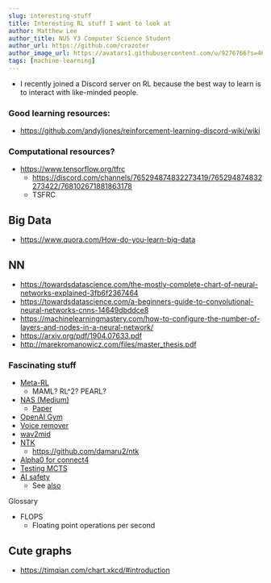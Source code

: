 ```yaml
---
slug: interesting-stuff
title: Interesting RL stuff I want to look at
author: Matthew Lee
author_title: NUS Y3 Computer Science Student
author_url: https://github.com/crazoter
author_image_url: https://avatars1.githubusercontent.com/u/9276766?s=460&u=a827522208afc597e6510afe592ec2674ac11dad&v=4
tags: [machine-learning]
---
```


* I recently joined a Discord server on RL because the best way to learn is to interact with like-minded people.

### Good learning resources:
* https://github.com/andyljones/reinforcement-learning-discord-wiki/wiki

### Computational resources?
* https://www.tensorflow.org/tfrc
  * https://discord.com/channels/765294874832273419/765294874832273422/768102671881863178
  * TSFRC

## Big Data
* https://www.quora.com/How-do-you-learn-big-data

## NN
* https://towardsdatascience.com/the-mostly-complete-chart-of-neural-networks-explained-3fb6f2367464
* https://towardsdatascience.com/a-beginners-guide-to-convolutional-neural-networks-cnns-14649dbddce8
* https://machinelearningmastery.com/how-to-configure-the-number-of-layers-and-nodes-in-a-neural-network/
* https://arxiv.org/pdf/1904.07633.pdf
* http://marekromanowicz.com/files/master_thesis.pdf

### Fascinating stuff
* [Meta-RL](https://lilianweng.github.io/lil-log/2019/06/23/meta-reinforcement-learning.html)
  * MAML? RL^2? PEARL?
* [NAS (Medium)](https://medium.com/@SmartLabAI/introduction-to-neural-architecture-search-reinforcement-learning-approach-55604772f173)
  * [Paper](https://arxiv.org/abs/1611.01578)
* [OpenAI Gym](https://github.com/openai/gym/blob/master/docs/environments.md)
* [Voice remover](https://github.com/tsurumeso/vocal-remover/issues/38)
* [wav2mid](https://github.com/jsleep/wav2mid)
* [NTK](https://arxiv.org/abs/1902.06720)
  * https://github.com/damaru2/ntk
* [Alpha0 for connect4](https://link.medium.com/QYypPj7H6ab)
* [Testing MCTS](https://github.com/deepmind/open_spiel/blob/master/open_spiel/python/algorithms/mcts_test.py)
* [AI safety](https://www.sri.inf.ethz.ch/research/safeai)
  * See [also](https://faculty.ai/blog/what-is-ai-safety/)

Glossary
* FLOPS
  * Floating point operations per second

## Cute graphs
* https://timqian.com/chart.xkcd/#introduction